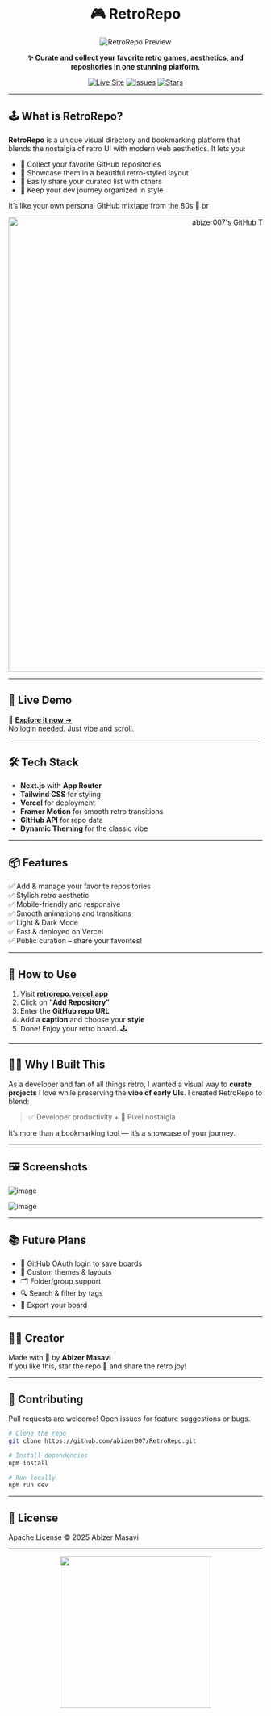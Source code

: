 
<h1 align="center">🎮 RetroRepo</h1>
<p align="center">
  <img src="https://github.com/user-attachments/assets/2942fd74-6164-4c43-95f0-be67dc76d107" alt="RetroRepo Preview" />
</p>


<p align="center">
  <b>✨ Curate and collect your favorite retro games, aesthetics, and repositories in one stunning platform.</b>
</p>

<p align="center">
  <a href="https://retrorepo.vercel.app" target="_blank"><img alt="Live Site" src="https://img.shields.io/badge/Visit-Site-blueviolet?style=for-the-badge&logo=vercel" /></a>
  <a href="https://github.com/abizer007/RetroRepo/issues" target="_blank"><img alt="Issues" src="https://img.shields.io/github/issues/abizer007/RetroRepo?style=for-the-badge&logo=github" /></a>
  <a href="https://github.com/abizer007/RetroRepo/stargazers" target="_blank"><img alt="Stars" src="https://img.shields.io/github/stars/abizer007/RetroRepo?style=for-the-badge&logo=github" /></a>
</p>

---

## 🕹️ What is RetroRepo?

**RetroRepo** is a unique visual directory and bookmarking platform that blends the nostalgia of retro UI with modern web aesthetics. It lets you:

- 📁 Collect your favorite GitHub repositories
- 🎨 Showcase them in a beautiful retro-styled layout
- 🔗 Easily share your curated list with others
- 🧠 Keep your dev journey organized in style

It’s like your own personal GitHub mixtape from the 80s 🚀
br
<p align="center">
  <img src="https://retrorepo.vercel.app/api/svg/abizer007" alt="abizer007's GitHub Timeline" width="900" />
</p>


---

## 🚀 Live Demo

🔗 **[Explore it now →](https://retrorepo.vercel.app)**  
No login needed. Just vibe and scroll.

---

## 🛠️ Tech Stack

- **Next.js** with **App Router**
- **Tailwind CSS** for styling
- **Vercel** for deployment
- **Framer Motion** for smooth retro transitions
- **GitHub API** for repo data
- **Dynamic Theming** for the classic vibe

---

## 📦 Features

✅ Add & manage your favorite repositories  
✅ Stylish retro aesthetic  
✅ Mobile-friendly and responsive  
✅ Smooth animations and transitions  
✅ Light & Dark Mode  
✅ Fast & deployed on Vercel  
✅ Public curation – share your favorites!

---

## 🧪 How to Use

1. Visit **[retrorepo.vercel.app](https://retrorepo.vercel.app)**  
2. Click on **"Add Repository"**  
3. Enter the **GitHub repo URL**  
4. Add a **caption** and choose your **style**  
5. Done! Enjoy your retro board. 🕹️

---

## 🧑‍💻 Why I Built This

As a developer and fan of all things retro, I wanted a visual way to **curate projects** I love while preserving the **vibe of early UIs**. I created RetroRepo to blend:

> ✅ Developer productivity + 🎨 Pixel nostalgia

It’s more than a bookmarking tool — it’s a showcase of your journey.

---

## 🖼️ Screenshots


![image](https://github.com/user-attachments/assets/da117ed0-53df-4c88-8247-65f9d49792a4)

![image](https://github.com/user-attachments/assets/f0e5b0e6-1491-43e4-acb5-e6ed8b87a508)


---

## 📚 Future Plans

- 🔐 GitHub OAuth login to save boards
- 🧩 Custom themes & layouts
- 🗂️ Folder/group support
- 🔍 Search & filter by tags
- 💾 Export your board

---

## 🧑‍🎨 Creator

Made with 💾 by **Abizer Masavi**  
If you like this, star the repo 🌟 and share the retro joy!

---

## 🧱 Contributing

Pull requests are welcome! Open issues for feature suggestions or bugs.

```bash
# Clone the repo
git clone https://github.com/abizer007/RetroRepo.git

# Install dependencies
npm install

# Run locally
npm run dev
```

---

## 📄 License

Apache License © 2025 Abizer Masavi

---

<p align="center">
  <img src="https://media.tenor.com/_3I1iZGMDiYAAAAC/retro-80s.gif" width="300"/>
</p>
